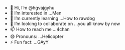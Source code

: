 - 👋 Hi, I’m @hgvajgyhu
- 👀 I’m interested in ...Men
- 🌱 I’m currently learning ...How to rawdog
- 💞️ I’m looking to collaborate on ...you all know by now
- 📫 How to reach me ...4chan
- 😄 Pronouns: ...Helicopter
- ⚡ Fun fact: ...GAyY

<!---
hgvajgyhu/hgvajgyhu is a ✨ special ✨ repository because its `README.md` (this file) appears on your GitHub profile.
You can click the Preview link to take a look at your changes.
--->
